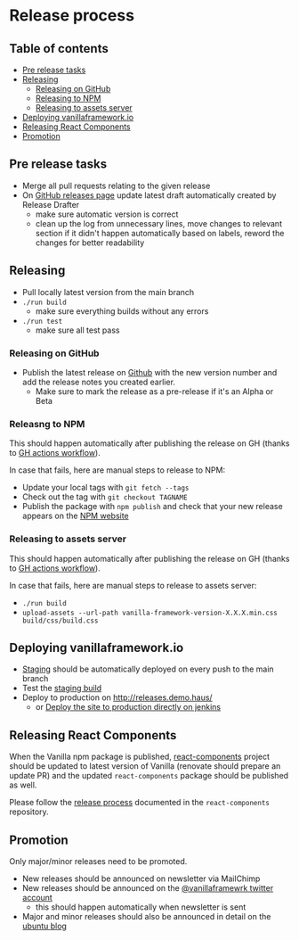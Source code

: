 # Release process

## Table of contents

- [Pre release tasks](#pre-release-tasks)
- [Releasing](#releasing)
  - [Releasing on GitHub](#releasing-on-github)
  - [Releasing to NPM](#releasing-to-npm)
  - [Releasing to assets server](#releasing-to-assets-server)
- [Deploying vanillaframework.io](#deploying-vanillaframeworkio)
- [Releasing React Components](#react-components)
- [Promotion](#promotion)

## Pre release tasks

- Merge all pull requests relating to the given release
- On [GitHub releases page](https://github.com/canonical/vanilla-framework/releases) update latest draft automatically created by Release Drafter
  - make sure automatic version is correct
  - clean up the log from unnecessary lines, move changes to relevant section if it didn't happen automatically based on labels, reword the changes for better readability

## Releasing

- Pull locally latest version from the main branch
- `./run build`
  - make sure everything builds without any errors
- `./run test`
  - make sure all test pass

### Releasing on GitHub

- Publish the latest release on [Github](https://github.com/canonical/vanilla-framework/releases/) with the new version number and add the release notes you created earlier.
  - Make sure to mark the release as a pre-release if it's an Alpha or Beta

### Releasng to NPM

This should happen automatically after publishing the release on GH (thanks to [GH actions workflow](https://github.com/canonical/vanilla-framework/blob/main/.github/workflows/publish-on-release.yml)).

In case that fails, here are manual steps to release to NPM:

- Update your local tags with `git fetch --tags`
- Check out the tag with `git checkout TAGNAME`
- Publish the package with `npm publish` and check that your new release appears on the [NPM website](https://www.npmjs.com/package/vanilla-framework)

### Releasing to assets server

This should happen automatically after publishing the release on GH (thanks to [GH actions workflow](https://github.com/canonical/vanilla-framework/blob/main/.github/workflows/publish-on-release.yml)).

In case that fails, here are manual steps to release to assets server:

- `./run build`
- `upload-assets --url-path vanilla-framework-version-X.X.X.min.css build/css/build.css`

## Deploying vanillaframework.io

- [Staging](https://jenkins.canonical.com/webteam/view/vanilla-framework/job/vanillaframework.io-staging/) should be automatically deployed on every push to the main branch
- Test the [staging build](https://staging.vanillaframework.io/)
- Deploy to production on http://releases.demo.haus/
  - or [Deploy the site to production directly on jenkins](https://jenkins.canonical.com/webteam/view/vanilla-framework/job/vanillaframework.io-production/)

## Releasing React Components

When the Vanilla npm package is published, [react-components](https://github.com/canonical/react-components/) project should be updated to latest version of Vanilla (renovate should prepare an update PR) and the updated `react-components` package should be published as well.

Please follow the [release process](https://github.com/canonical/react-components/blob/main/PUBLISH-NPM-PACKAGE.md) documented in the `react-components` repository.

## Promotion

Only major/minor releases need to be promoted.

- New releases should be announced on newsletter via MailChimp
- New releases should be announced on the [@vanillaframewrk twitter account](https://twitter.com/vanillaframewrk)
  - this should happen automatically when newsletter is sent
- Major and minor releases should also be announced in detail on the [ubuntu blog](https://blog.ubuntu.com/)
